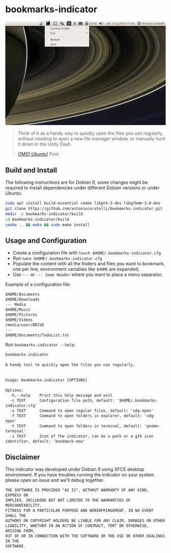 # bookmarks-indicator

![example][animation]

> Think of it as a handy way to quickly open the files you use regularly,
> without needing to open a new file manager window, or manually hunt it
> down in the Unity Dash.
>
> _[OMG! Ubuntu!][omgubuntu] Post_

## Build and Install

The following instructions are for *Debian 9*, some changes might be 
required to install dependencies under different *Debian* versions or 
under *Ubuntu*.

```bash
sudo apt install build-essential cmake libgtk-3-dev libgtkmm-3.0-dev
git clone https://github.com/antoniocoratelli/bookmarks-indicator.git
mkdir -p bookmarks-indicator/build
cd bookmarks-indicator/build
cmake .. && make && sudo make install 
```

## Usage and Configuration

- Create a configuration file with `touch $HOME/.bookmarks-indicator.cfg` 
- Run `nano $HOME/.bookmarks-indicator.cfg` 
- Populate the content with all the folders and files you want to bookmark, 
  one per line; environment variables like `$HOME` are expanded;
- Use `---` or `--- Some Header` where you want to place a menu separator;

Example of a configuration file:

```
$HOME/Documents
$HOME/Downloads
--- Media
$HOME/Music
$HOME/Pictures
$HOME/Videos
/media/user/DRIVE
---
$HOME/Documents/TodoList.txt
```

Run `bookmarks-indicator --help`:

```
bookmarks-indicator

A handy tool to quickly open the files you use regularly.


Usage: bookmarks-indicator [OPTIONS]

Options:
  -h,--help    Print this help message and exit
  -c TEXT      Configuration file path, default: '$HOME/.bookmarks-indicator.cfg'
  -o TEXT      Command to open regular files, default: 'xdg-open'
  -f TEXT      Command to open folders in explorer, default: 'xdg-open'
  -t TEXT      Command to open folders in terminal, default: 'gnome-terminal'
  -i TEXT      Icon of the indicator, can be a path or a gtk icon identifier, default: 'bookmark-new'
```

## Disclaimer

This indicator was developed under Debian 9 using XFCE desktop environment.
If you have troubles running the indicator on your system please open an issue and
we'll debug together.

```
THE SOFTWARE IS PROVIDED "AS IS", WITHOUT WARRANTY OF ANY KIND, EXPRESS OR 
IMPLIED, INCLUDING BUT NOT LIMITED TO THE WARRANTIES OF MERCHANTABILITY, 
FITNESS FOR A PARTICULAR PURPOSE AND NONINFRINGEMENT. IN NO EVENT SHALL THE 
AUTHORS OR COPYRIGHT HOLDERS BE LIABLE FOR ANY CLAIM, DAMAGES OR OTHER 
LIABILITY, WHETHER IN AN ACTION OF CONTRACT, TORT OR OTHERWISE, ARISING FROM, 
OUT OF OR IN CONNECTION WITH THE SOFTWARE OR THE USE OR OTHER DEALINGS IN THE 
SOFTWARE.
```

[animation]: https://raw.githubusercontent.com/antoniocoratelli/bookmarks-indicator/master/res/animation.gif
[omgubuntu]: http://www.omgubuntu.co.uk/2016/09/simple-bookmarks-indicator-ubuntu-desktop
